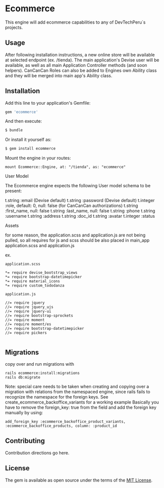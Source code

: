 # Ecommerce
This engine will add ecommerce capabilities to any of DevTechPeru´s projects.

## Usage
After following installation instructions, a new online store will be available at selected endpoint (ex. /tienda). The main application's Devise user will be available, as well as all main Application Controller methods (and soon helpers). CanCanCan Roles can also be added to Engines own Ability class and they will be merged into main app's Ability class.

## Installation
Add this line to your application's Gemfile:

```ruby
gem 'ecommerce'
```

And then execute:
```bash
$ bundle
```

Or install it yourself as:
```bash
$ gem install ecommerce
```

Mount the engine in your routes:

```
mount Ecommerce::Engine, at: "/tienda", as: "ecommerce"
```

User Model

The Ecommerce engine expects the following User model schema to be present:

t.string :email (Devise default)
t.string :password (Devise default)
t.integer :role, default: 0, null: false (for CanCanCan authorizations)
t.string :first_name, null: false
t.string :last_name, null: false
t.string :phone
t.string :username
t.string :address
t.string :doc_id
t.string :avatar
t.integer :status

Assets

for some reason, the application.scss and application.js are not being pulled, so all requires for js and scss should be also placed in main_app application.scss and application.js

ex.

```
application.scss

*= require devise_bootstrap_views
*= require bootstrap-datetimepicker
*= require material_icons
*= require custom_tododanza

application.js

//= require jquery
//= require jquery_ujs
//= require jquery-ui
//= require bootstrap-sprockets
//= require moment
//= require moment/es
//= require bootstrap-datetimepicker
//= require pickers


```


## Migrations

copy over and run migrations with

```
rails ecommerce:install:migrations
rails db:migrate
```

Note: special care needs to be taken when creating and copying over a migration with relations from the namespaced engine, since rails fails to recognize the namespace for the foreign keys. See create_ecommerce_backoffice_variants for a working example
Basically you have to remove the foreign_key: true from the field and add the foreign key manually by using:

```
add_foreign_key :ecommerce_backoffice_product_variants, :ecommerce_backoffice_products, column: :product_id
```

## Contributing
Contribution directions go here.

## License
The gem is available as open source under the terms of the [MIT License](http://opensource.org/licenses/MIT).
